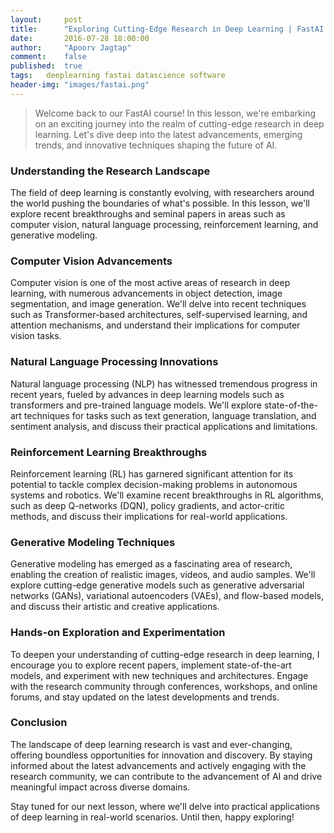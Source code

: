 ```yaml
---
layout:     post
title:      "Exploring Cutting-Edge Research in Deep Learning | FastAI Lesson 6"
date:       2016-07-28 18:00:00
author:     "Apoorv Jagtap"
comment:	false
published:	true
tags:	deeplearning fastai datascience software
header-img: "images/fastai.png"
---
```


> Welcome back to our FastAI course! In this lesson, we're embarking on an exciting journey into the realm of cutting-edge research in deep learning. Let's dive deep into the latest advancements, emerging trends, and innovative techniques shaping the future of AI.

### Understanding the Research Landscape
The field of deep learning is constantly evolving, with researchers around the world pushing the boundaries of what's possible. In this lesson, we'll explore recent breakthroughs and seminal papers in areas such as computer vision, natural language processing, reinforcement learning, and generative modeling.

### Computer Vision Advancements
Computer vision is one of the most active areas of research in deep learning, with numerous advancements in object detection, image segmentation, and image generation. We'll delve into recent techniques such as Transformer-based architectures, self-supervised learning, and attention mechanisms, and understand their implications for computer vision tasks.

### Natural Language Processing Innovations
Natural language processing (NLP) has witnessed tremendous progress in recent years, fueled by advances in deep learning models such as transformers and pre-trained language models. We'll explore state-of-the-art techniques for tasks such as text generation, language translation, and sentiment analysis, and discuss their practical applications and limitations.

### Reinforcement Learning Breakthroughs
Reinforcement learning (RL) has garnered significant attention for its potential to tackle complex decision-making problems in autonomous systems and robotics. We'll examine recent breakthroughs in RL algorithms, such as deep Q-networks (DQN), policy gradients, and actor-critic methods, and discuss their implications for real-world applications.

### Generative Modeling Techniques
Generative modeling has emerged as a fascinating area of research, enabling the creation of realistic images, videos, and audio samples. We'll explore cutting-edge generative models such as generative adversarial networks (GANs), variational autoencoders (VAEs), and flow-based models, and discuss their artistic and creative applications.

### Hands-on Exploration and Experimentation
To deepen your understanding of cutting-edge research in deep learning, I encourage you to explore recent papers, implement state-of-the-art models, and experiment with new techniques and architectures. Engage with the research community through conferences, workshops, and online forums, and stay updated on the latest developments and trends.

### Conclusion
The landscape of deep learning research is vast and ever-changing, offering boundless opportunities for innovation and discovery. By staying informed about the latest advancements and actively engaging with the research community, we can contribute to the advancement of AI and drive meaningful impact across diverse domains.

Stay tuned for our next lesson, where we'll delve into practical applications of deep learning in real-world scenarios. Until then, happy exploring!
